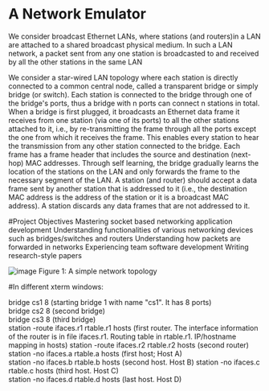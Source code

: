 # A Network Emulator
We consider broadcast Ethernet LANs, where stations (and routers)in a LAN are attached to a shared broadcast physical medium. In such a LAN network, a packet sent from any one station is broadcasted to and received by all the other stations in the same LAN

We consider a star-wired LAN topology where each station is directly connected to a common central node, called a transparent bridge or simply bridge (or switch). Each station is connected to the bridge through one of the bridge's ports, thus a bridge with n ports can connect n stations in total. When a bridge is first plugged, it broadcasts an Ethernet data frame it receives from one station (via one of its ports) to all the other stations attached to it, i.e., by re-transmitting the frame through all the ports except the one from which it receives the frame. This enables every station to hear the transmission from any other station connected to the bridge. Each frame has a frame header that includes the source and destination (next-hop) MAC addresses. Through self learning, the bridge gradually learns the location of the stations on the LAN and only forwards the frame to the necessary segment of the LAN. A station (and router) should accept a data frame sent by another station that is addressed to it (i.e., the destination MAC address is the address of the station or it is a broadcast MAC address). A station discards any data frames that are not addressed to it.

#Project Objectives
Mastering socket based networking application development
Understanding functionalities of various networking devices such as bridges/switches and routers
Understanding how packets are forwarded in networks
Experiencing team software development
Writing research-style papers

![image](https://github.com/fzee999/CNT5505_data_communication/assets/18706882/60457977-8865-45ea-8790-77d582bd5229)
Figure 1: A simple network topology

#In different xterm windows:

bridge cs1 8 (starting bridge 1 with name "cs1". It has 8 ports)  
bridge cs2 8 (second bridge)  
bridge cs3 8 (third bridge)  
station -route ifaces.r1 rtable.r1 hosts (first router. The interface information of the router is in file ifaces.r1. Routing table in rtable.r1. IP/hostname mapping in hosts)
station -route ifaces.r2 rtable.r2 hosts (second router)
station -no ifaces.a rtable.a hosts (first host; Host A)  
station -no ifaces.b rtable.b hosts (second host. Host B)
station -no ifaces.c rtable.c hosts (third host. Host C)  
station -no ifaces.d rtable.d hosts (last host. Host D)  
